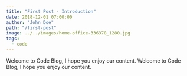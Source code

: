 ```yaml
---
title: "First Post - Introduction"
date: 2018-12-01 07:00:00
author: "John Doe"
path: "/first-post"
image: ../../images/home-office-336378_1280.jpg
tags:
  - code
---
```


Welcome to Code Blog, I hope you enjoy our content. Welcome to Code Blog, I hope you enjoy our content.
